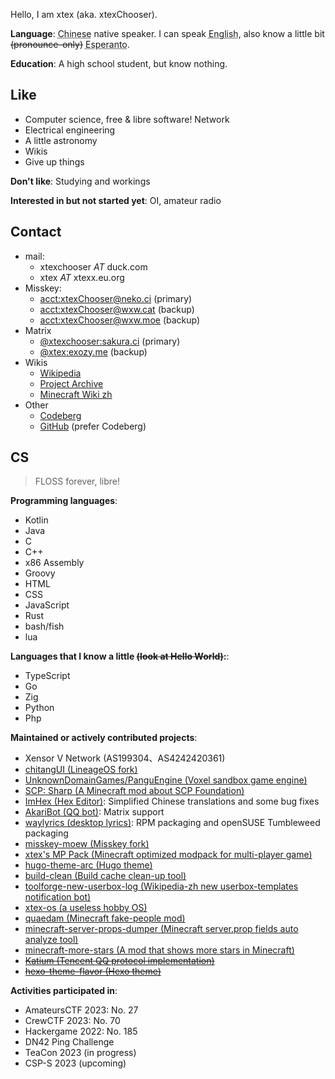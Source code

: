 <!-- markdownlint-disable MD033 -->
<!-- markdownlint-disable-next-line MD041 -->
Hello, I am xtex (aka. xtexChooser).

**Language**: <abbr title="zh-cmn-Hans,zh-Hans,zh-CN,zh">Chinese</abbr> native speaker. I can speak <abbr title="eng,en-US,en">English</abbr>, also know a little bit ~~(pronounce-only)~~ <abbr title="eo">Esperanto</abbr>.

**Education**: A high school student, but know nothing.

## Like

- Computer science, free & libre software! Network
- Electrical engineering
- A little astronomy
- Wikis
- Give up things

**Don't like**: Studying and workings

**Interested in but not started yet**: OI, amateur radio

## Contact

- mail:
  - xtexchooser *AT* duck.com
  - xtex *AT* xtexx.eu.org
- Misskey:
  - [acct:xtexChooser@neko.ci](https://neko.ci/@xtexChooser) (primary)
  - [acct:xtexChooser@wxw.cat](https://wxw.cat/@xtexChooser) (backup)
  - [acct:xtexChooser@wxw.moe](https://wxw.moe/@xtexChooser) (backup)
- Matrix
  - [@xtexchooser:sakura.ci](https://matrix.to/#/@xtexchooser:sakura.ci) (primary)
  - [@xtex:exozy.me](https://matrix.to/#/@xtex:exozy.me) (backup)
- Wikis
  - [Wikipedia](https://zh.wikipedia.org/wiki/User:XtexChooser)
  - [Project Archive](https://lakeus.xyz/wiki/User:XtexChooser)
  - [Minecraft Wiki zh](https://minecraft.fandom.com/zh/wiki/User:XtexChooser)
- Other
  - [Codeberg](https://codeberg.org/)
  - [GitHub](https://github.com/xtexChooser) (prefer Codeberg)

## CS

> FLOSS forever, libre!

**Programming languages**:

<div class="hlist-wrapper">

- Kotlin
- Java
- C
- C++
- x86 Assembly
- Groovy
- HTML
- CSS
- JavaScript
- Rust
- bash/fish
- lua

</div>

**Languages that I know a little ~~(look at Hello World)~~:**:

<div class="hlist-wrapper">

- TypeScript
- Go
- Zig
- Python
- Php

</div>

**Maintained or actively contributed projects**:

- Xensor V Network (AS199304、AS4242420361)
- [chitangUI (LineageOS fork)](https://github.com/chitangUI)
- [UnknownDomainGames/PanguEngine (Voxel sandbox game engine)](https://github.com/UnknownDomainGames)
- [SCP: Sharp (A Minecraft mod about SCP Foundation)](https://github.com/SCPSharp/scp-sharp)
- [ImHex (Hex Editor)](https://github.com/WerWolv/ImHex): Simplified Chinese translations and some bug fixes
- [AkariBot (QQ bot)](https://github.com/Teahouse-Studios/akari-bot): Matrix support
- [waylyrics (desktop lyrics)](https://github.com/waylyrics/waylyrics): RPM packaging and openSUSE Tumbleweed packaging
- [misskey-moew (Misskey fork)](https://source.moe/moew/misskey_moew)
- [xtex's MP Pack (Minecraft optimized modpack for multi-player game)](https://codeberg.org/xtex/xtex-mp-pack)
- [hugo-theme-arc (Hugo theme)](https://codeberg.org/xtex/hugo-theme-arc)
- [build-clean (Build cache clean-up tool)](https://codeberg.org/xtex/build-clean)
- [toolforge-new-userbox-log (Wikipedia-zh new userbox-templates notification bot)](https://source.moe/xtex/toolforge-new-userbox-log)
- [xtex-os (a useless hobby OS)](https://codeberg.org/xtex/xtex-os)
- [quaedam (Minecraft fake-people mod)](https://codeberg.org/xtex/quaedam)
- [minecraft-server-props-dumper (Minecraft server.prop fields auto analyze tool)](https://codeberg.org/xtex/minecraft-server-props-dumper)
- [minecraft-more-stars (A mod that shows more stars in Minecraft)](https://codeberg.org/xtex/minecraft-more-stars)
- ~~[Katium (Tencent QQ protocol implementation)](https://github.com/KatiumDev)~~
- ~~[hexo-theme-flavor (Hexo theme)](https://codeberg.org/xtex/hexo-theme-flavor)~~

**Activities participated in**:

- AmateursCTF 2023: No. 27
- CrewCTF 2023: No. 70
- Hackergame 2022: No. 185
- DN42 Ping Challenge
- TeaCon 2023 (in progress)
- CSP-S 2023 (upcoming)
